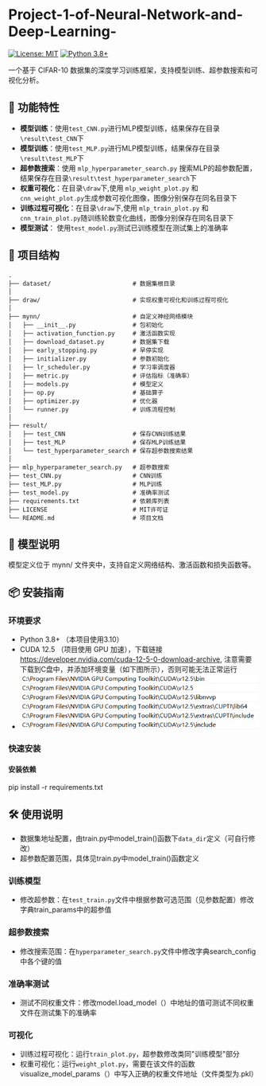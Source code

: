 # Project-1-of-Neural-Network-and-Deep-Learning-

[![License: MIT](https://img.shields.io/badge/License-MIT-yellow.svg)](https://opensource.org/licenses/MIT)
[![Python 3.8+](https://img.shields.io/badge/Python-3.8%2B-blue.svg)](https://www.python.org/)

一个基于 CIFAR-10 数据集的深度学习训练框架，支持模型训练、超参数搜索和可视化分析。

## 🚀 功能特性
- ​**模型训练**：使用`test_CNN.py`进行MLP模型训练，结果保存在目录`\result\test_CNN`下
- ​**模型训练**：使用`test_MLP.py`进行MLP模型训练，结果保存在目录`\result\test_MLP`下
- ​**超参数搜索**：使用 `mlp_hyperparameter_search.py` 搜索MLP的超参数配置，结果保存在目录`\result\test_hyperparameter_search`下
- ​**权重可视化**：在目录`\draw`下,使用 `mlp_weight_plot.py` 和 `cnn_weight_plot.py`生成参数可视化图像，图像分别保存在同名目录下
- **训练过程可视化**：在目录`\draw`下,使用 `mlp_train_plot.py` 和 `cnn_train_plot.py`随训练轮数变化曲线，图像分别保存在同名目录下
- ​**模型测试**： 使用`test_model.py`测试已训练模型在测试集上的准确率

## 📂 项目结构
```
.
├── dataset/                       # 数据集根目录
│
├── draw/                          # 实现权重可视化和训练过程可视化
│
├── mynn/                          # 自定义神经网络模块
│   ├── __init__.py                # 包初始化
│   ├── activation_function.py     # 激活函数实现
│   ├── download_dataset.py        # 数据集下载
│   ├── early_stopping.py          # 早停实现
│   ├── initializer.py             # 参数初始化
│   ├── lr_scheduler.py            # 学习率调度器
│   ├── metric.py                  # 评估指标（准确率）
│   ├── models.py                  # 模型定义
│   ├── op.py                      # 基础算子
│   ├── optimizer.py               # 优化器
│   └── runner.py                  # 训练流程控制
│
├── result/
│   ├── test_CNN                   # 保存CNN训练结果
│   ├── test_MLP                   # 保存MLP训练结果
│   └── test_hyperparameter_search # 保存超参数搜索结果
│
├── mlp_hyperparameter_search.py   # 超参数搜索
├── test_CNN.py                    # CNN训练
├── test_MLP.py                    # MLP训练
├── test_model.py                  # 准确率测试
├── requirements.txt               # 依赖库列表
├── LICENSE                        # MIT许可证
└── README.md                      # 项目文档

```
## 🧠 模型说明
模型定义位于 mynn/ 文件夹中，支持自定义网络结构、激活函数和损失函数等。

## 📦 安装指南
### 环境要求
- Python 3.8+ （本项目使用3.10）
- CUDA 12.5 （项目使用 GPU 加速），下载链接 <https://developer.nvidia.com/cuda-12-5-0-download-archive>, 注意需要下载到C盘中，并添加环境变量（如下图所示），否则可能无法正常运行
-  ![环境变量设置](\img\ev_settings.png)
  
### 快速安装
#### 安装依赖
pip install -r requirements.txt

## 🛠 使用说明
- 数据集地址配置，由train.py中model_train()函数下`data_dir`定义（可自行修改）
- 超参数配置范围，具体见train.py中model_train()函数定义
### 训练模型
- 修改超参数：在`test_train.py`文件中根据参数可选范围（见参数配置）修改字典train_params中的超参值
### 超参数搜索
- 修改搜索范围：在`hyperparameter_search.py`文件中修改字典search_config中各个键的值
### 准确率测试
- 测试不同权重文件：修改model.load_model（）中地址的值可测试不同权重文件在测试集下的准确率
### 可视化
- 训练过程可视化：运行`train_plot.py`，超参数修改类同"训练模型"部分
- 权重可视化：运行`weight_plot.py`，需要在该文件的函数visualize_model_params（）中写入正确的权重文件地址（文件类型为.pkl）



